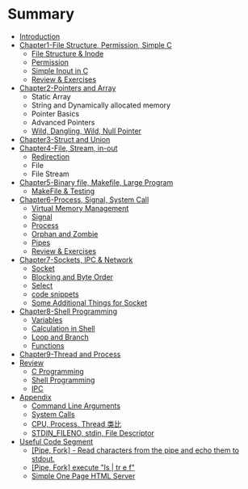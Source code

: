 # Summary

* [Introduction](README.md)
* [Chapter1-File Structure, Permission, Simple C](chapter1.md)
  * [File Structure & Inode](chapter1/file-structure.md)
  * [Permission](chapter1/permission.md)
  * [Simple Inout in C](chapter1/simple-inout-in-c.md)
  * [Review & Exercises](chapter1/review-and-exercises.md)
* [Chapter2-Pointers and Array](chapter2-pointers-and-array.md)
  * Static Array
  * String and Dynamically allocated memory
  * Pointer Basics
  * Advanced Pointers
  * [Wild, Dangling, Wild, Null Pointer](chapter2-pointers-and-array/wild-dangling-wild-null-pointer.md)
* [Chapter3-Struct and Union](pointer-basics.md)
* [Chapter4-File, Stream, in-out](chapter4-file-stream-in-out.md)
  * [Redirection](chapter4-file-stream-in-out/redirection.md)
  * File
  * File Stream
* [Chapter5-Binary file, Makefile, Large Program](chapter5-binary-file-makefile-large-program.md)
  * [MakeFile & Testing](chapter5-binary-file-makefile-large-program/makefile-and-testing.md)
* [Chapter6-Process, Signal, System Call](chapter6-process-signal-system-call.md)
  * [Virtual Memory Management](chapter6-process-signal-system-call/virtual-memory-management.md)
  * [Signal](chapter6-process-signal-system-call/signal.md)
  * [Process](chapter6-process-signal-system-call/process.md)
  * [Orphan and Zombie](chapter6-process-signal-system-call/orphan-and-zombie.md)
  * [Pipes](chapter6-process-signal-system-call/pipes.md)
  * [Review & Exercises](chapter6-process-signal-system-call/review-and-exercises.md)
* [Chapter7-Sockets, IPC & Network](chapter7-sockets-and-network.md)
  * [Socket](chapter7-sockets-and-network/socket.md)
  * [Blocking and Byte Order](chapter7-sockets-and-network/blocking-and-byte-order.md)
  * [Select ](chapter7-sockets-and-network/select.md)
  * [code snippets](chapter7-sockets-and-network/code-snippets.md)
  * [Some Additional Things for Socket](chapter7-sockets-and-network/some-additional-things-for-socket.md)
* [Chapter8-Shell Programming](chapter8-shell-programming.md)
  * [Variables](chapter8-shell-programming/variables.md)
  * [Calculation in Shell](chapter8-shell-programming/calculation-in-shell.md)
  * [Loop and Branch](chapter8-shell-programming/loop-and-branch.md)
  * [Functions](chapter8-shell-programming/functions.md)
* [Chapter9-Thread and Process](chapter9-thread-and-process.md)
* [Review](review.md)
  * [C Programming](review/c-programming.md)
  * [Shell Programming](review/shell-programming.md)
  * [IPC](review/ipc.md)
* [Appendix](appendix.md)
  * [Command Line Arguments](command-line-arguments.md)
  * [System Calls](system-calls.md)
  * [CPU, Process, Thread 类比](cpu-process-thread-lei-bi.md)
  * [STDIN\_FILENO, stdin, File Descriptor](stdinfileno-stdin-qu-bie.md)
* [Useful Code Segment](useful-code-segment.md)
  * [\[Pipe, Fork\] - Read characters from the pipe and echo them to stdout.](pipe-fork-read-characters-from-the-pipe-and-echo-them-to-stdout.md)
  * [\[Pipe, Fork\] execute "ls \| tr e f"](pipe-fork-execute-ls-tr-e-f.md)
  * [Simple One Page HTML Server](simple-one-page-html-server.md)

